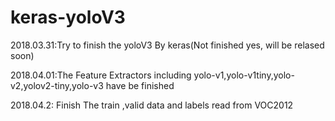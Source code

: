 # keras-yoloV3
2018.03.31:Try to finish the yoloV3 By keras(Not finished yes, will be relased soon)

2018.04.01:The Feature Extractors including yolo-v1,yolo-v1tiny,yolo-v2,yolov2-tiny,yolo-v3 have be finished

2018.04.2: Finish The train ,valid data and labels read from VOC2012
